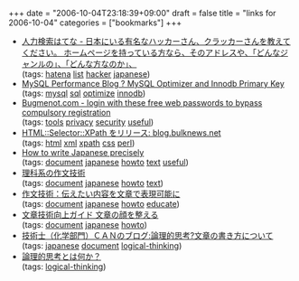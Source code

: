 +++
date = "2006-10-04T23:18:39+09:00"
draft = false
title = "links for 2006-10-04"
categories = ["bookmarks"]
+++

<ul class="delicious">
	<li>
		<div class="delicious-link"><a href="http://q.hatena.ne.jp/1159247935">人力検索はてな - 日本にいる有名なハッカーさん、クラッカーさんを教えてください。 ホームページを持っている方なら、そのアドレスや、「どんなジャンルの」、「どんな方なのか」、</a></div>
		<div class="delicious-tags">(tags: <a href="http://del.icio.us/nobu666/hatena">hatena</a> <a href="http://del.icio.us/nobu666/list">list</a> <a href="http://del.icio.us/nobu666/hacker">hacker</a> <a href="http://del.icio.us/nobu666/japanese">japanese</a>)</div>
	</li>
	<li>
		<div class="delicious-link"><a href="http://www.mysqlperformanceblog.com/2006/10/03/mysql-optimizer-and-innodb-primary-key/">MySQL Performance Blog ? MySQL Optimizer and Innodb Primary Key</a></div>
		<div class="delicious-tags">(tags: <a href="http://del.icio.us/nobu666/mysql">mysql</a> <a href="http://del.icio.us/nobu666/sql">sql</a> <a href="http://del.icio.us/nobu666/optimize">optimize</a> <a href="http://del.icio.us/nobu666/innodb">innodb</a>)</div>
	</li>
	<li>
		<div class="delicious-link"><a href="http://www.bugmenot.com/">Bugmenot.com - login with these free web passwords to bypass compulsory registration</a></div>
		<div class="delicious-tags">(tags: <a href="http://del.icio.us/nobu666/tools">tools</a> <a href="http://del.icio.us/nobu666/privacy">privacy</a> <a href="http://del.icio.us/nobu666/security">security</a> <a href="http://del.icio.us/nobu666/useful">useful</a>)</div>
	</li>
	<li>
		<div class="delicious-link"><a href="http://blog.bulknews.net/mt/archives/002072.html">HTML::Selector::XPath をリリース: blog.bulknews.net</a></div>
		<div class="delicious-tags">(tags: <a href="http://del.icio.us/nobu666/html">html</a> <a href="http://del.icio.us/nobu666/xml">xml</a> <a href="http://del.icio.us/nobu666/xpath">xpath</a> <a href="http://del.icio.us/nobu666/css">css</a> <a href="http://del.icio.us/nobu666/perl">perl</a>)</div>
	</li>
	<li>
		<div class="delicious-link"><a href="http://www.mew.org/~kazu/doc/japanese.html">How to write Japanese precisely</a></div>
		<div class="delicious-tags">(tags: <a href="http://del.icio.us/nobu666/document">document</a> <a href="http://del.icio.us/nobu666/japanese">japanese</a> <a href="http://del.icio.us/nobu666/howto">howto</a> <a href="http://del.icio.us/nobu666/text">text</a> <a href="http://del.icio.us/nobu666/useful">useful</a>)</div>
	</li>
	<li>
		<div class="delicious-link"><a href="http://www.cs.is.saga-u.ac.jp/lecture/network/TechWriting/">理科系の作文技術</a></div>
		<div class="delicious-tags">(tags: <a href="http://del.icio.us/nobu666/document">document</a> <a href="http://del.icio.us/nobu666/japanese">japanese</a> <a href="http://del.icio.us/nobu666/howto">howto</a> <a href="http://del.icio.us/nobu666/text">text</a>)</div>
	</li>
	<li>
		<div class="delicious-link"><a href="http://www.st.rim.or.jp/~k-kazuma/ED/ED441.html">作文技術：伝えたい内容を文章で表現可能に</a></div>
		<div class="delicious-tags">(tags: <a href="http://del.icio.us/nobu666/document">document</a> <a href="http://del.icio.us/nobu666/japanese">japanese</a> <a href="http://del.icio.us/nobu666/howto">howto</a> <a href="http://del.icio.us/nobu666/educate">educate</a>)</div>
	</li>
	<li>
		<div class="delicious-link"><a href="http://prose.nobody.jp/bunsyokao.html">文章技術向上ガイド 文章の顔を整える</a></div>
		<div class="delicious-tags">(tags: <a href="http://del.icio.us/nobu666/document">document</a> <a href="http://del.icio.us/nobu666/japanese">japanese</a> <a href="http://del.icio.us/nobu666/howto">howto</a>)</div>
	</li>
	<li>
		<div class="delicious-link"><a href="http://blog.livedoor.jp/chemconsulting/archives/23970625.html">技術士（化学部門）ＣＡＮのブログ:論理的思考?文章の書き方について</a></div>
		<div class="delicious-tags">(tags: <a href="http://del.icio.us/nobu666/japanese">japanese</a> <a href="http://del.icio.us/nobu666/document">document</a> <a href="http://del.icio.us/nobu666/logical-thinking">logical-thinking</a>)</div>
	</li>
	<li>
		<div class="delicious-link"><a href="http://www.cc.u-ryukyu.ac.jp/~michita/works/2003/kiyo0309.html">論理的思考とは何か？</a></div>
		<div class="delicious-tags">(tags: <a href="http://del.icio.us/nobu666/logical-thinking">logical-thinking</a>)</div>
	</li>
</ul>
